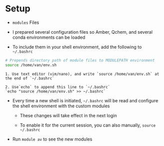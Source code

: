 # Setup

- `modules` Files

- I prepared several configuration files so Amber, Qchem, and several conda environments can be loaded 

- To include them in your shell environment, add the following to `~/.bashrc`

```bash
# Prepends directory path of module files to MODULEPATH environment
source /home/van/env.sh 
```

```{note} For example
1. Use text editor (vim/nano), and write `source /home/van/env.sh` at the end of `~/.bashrc`

2. Use`echo` to append this line to `~/.bashrc`
`echo "source /home/van/env.sh" >> ~/.bashrc`
```

- Every time a new shell is initiated, `~/.bashrc` will be read and configure the shell environment with the custom modules 

    - These changes will take effect in the next login

    - To enable it for the current session, you can also manually, `source ~/.bashrc` 

- Run `module av` to see the new modules 


